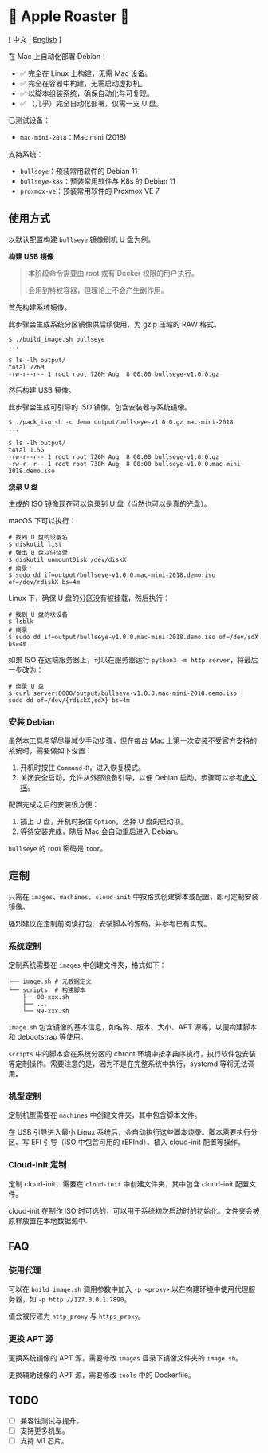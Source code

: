 # 🍎 Apple Roaster 🍢

[ 中文 | [English](README-en.md) ]

在 Mac 上自动化部署 Debian！

- ✅ 完全在 Linux 上构建，无需 Mac 设备。
- ✅ 完全在容器中构建，无需启动虚拟机。
- ✅ 以脚本组装系统，确保自动化与可复现。
- ✅ （几乎）完全自动化部署，仅需一支 U 盘。

已测试设备：

- `mac-mini-2018`：Mac mini (2018)

支持系统：

- `bullseye`：预装常用软件的 Debian 11
- `bullseye-k8s`：预装常用软件与 K8s 的 Debian 11
- `proxmox-ve`：预装常用软件的 Proxmox VE 7

## 使用方式

以默认配置构建 `bullseye` 镜像刷机 U 盘为例。

**构建 USB 镜像**

> 本阶段命令需要由 root 或有 Docker 权限的用户执行。
>
> 会用到特权容器，但理论上不会产生副作用。

首先构建系统镜像。

此步骤会生成系统分区镜像供后续使用，为 gzip 压缩的 RAW 格式。

```shell
$ ./build_image.sh bullseye
...

$ ls -lh output/
total 726M
-rw-r--r-- 1 root root 726M Aug  8 00:00 bullseye-v1.0.0.gz
```

然后构建 USB 镜像。

此步骤会生成可引导的 ISO 镜像，包含安装器与系统镜像。

```shell
$ ./pack_iso.sh -c demo output/bullseye-v1.0.0.gz mac-mini-2018
...

$ ls -lh output/
total 1.5G
-rw-r--r-- 1 root root 726M Aug  8 00:00 bullseye-v1.0.0.gz
-rw-r--r-- 1 root root 738M Aug  8 00:00 bullseye-v1.0.0.mac-mini-2018.demo.iso
```

**烧录 U 盘**

生成的 ISO 镜像现在可以烧录到 U 盘（当然也可以是真的光盘）。

macOS 下可以执行：

```shell
# 找到 U 盘的设备名
$ diskutil list
# 弹出 U 盘以供烧录
$ diskutil unmountDisk /dev/diskX
# 烧录！
$ sudo dd if=output/bullseye-v1.0.0.mac-mini-2018.demo.iso of=/dev/rdiskX bs=4m
```

Linux 下，确保 U 盘的分区没有被挂载，然后执行：

```shell
# 找到 U 盘的块设备
$ lsblk
# 烧录
$ sudo dd if=output/bullseye-v1.0.0.mac-mini-2018.demo.iso of=/dev/sdX bs=4m
```

如果 ISO 在远端服务器上，可以在服务器运行 `python3 -m http.server`，将最后一步改为：

```shell
# 烧录 U 盘
$ curl server:8000/output/bullseye-v1.0.0.mac-mini-2018.demo.iso | sudo dd of=/dev/{rdiskX,sdX} bs=4m
```

### 安装 Debian

虽然本工具希望尽量减少手动步骤，但在每台 Mac 上第一次安装不受官方支持的系统时，需要做如下设置：

1. 开机时按住 `Command-R`，进入恢复模式。
2. 关闭安全启动，允许从外部设备引导，以便 Debian 启动。步骤可以参考[此文档](https://support.apple.com/en-us/HT208198)。

配置完成之后的安装很方便：

1. 插上 U 盘，开机时按住 `Option`，选择 U 盘的启动项。
2. 等待安装完成，随后 Mac 会自动重启进入 Debian。

`bullseye` 的 root 密码是 `toor`。

## 定制

只需在 `images`、`machines`、`cloud-init` 中按格式创建脚本或配置，即可定制安装镜像。

强烈建议在定制前阅读打包、安装脚本的源码，并参考已有实现。

### 系统定制

定制系统需要在 `images` 中创建文件夹，格式如下：

```
├── image.sh # 元数据定义
└── scripts  # 构建脚本
    ├── 00-xxx.sh
    ├── ...
    └── 99-xxx.sh
```

`image.sh` 包含镜像的基本信息，如名称、版本、大小、APT 源等，以便构建脚本和 debootstrap 等使用。

`scripts` 中的脚本会在系统分区的 chroot 环境中按字典序执行，执行软件包安装等定制操作。需要注意的是，因为不是在完整系统中执行，systemd 等将无法调用。

### 机型定制

定制机型需要在 `machines` 中创建文件夹，其中包含脚本文件。

在 USB 引导进入最小 Linux 系统后，会自动执行这些脚本烧录。脚本需要执行分区、写 EFI 引导（ISO 中包含可用的 rEFInd）、植入 cloud-init 配置等操作。

### Cloud-init 定制

定制 cloud-init，需要在 `cloud-init` 中创建文件夹，其中包含 cloud-init 配置文件。

cloud-init 在制作 ISO 时可选的，可以用于系统初次启动时的初始化。文件夹会被原样放置在本地数据源中.

## FAQ

### 使用代理

可以在 `build_image.sh` 调用参数中加入 `-p <proxy>` 以在构建环境中使用代理服务器，如 `-p http://127.0.0.1:7890`。

值会被传递为 `http_proxy` 与 `https_proxy`。

### 更换 APT 源

更换系统镜像的 APT 源，需要修改 `images` 目录下镜像文件夹的 `image.sh`。

更换辅助镜像的 APT 源，需要修改 `tools` 中的 Dockerfile。

## TODO

- [ ] 兼容性测试与提升。
- [ ] 支持更多机型。
- [ ] 支持 M1 芯片。
